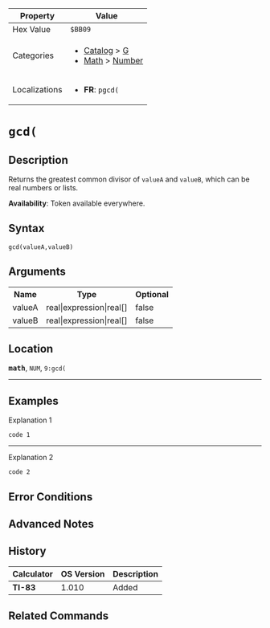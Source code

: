 | Property      | Value |
|---------------|-------|
| Hex Value     | `$BB09`|
| Categories    | <ul><li>[Catalog](<../categories/Catalog.md>) > [G](<../categories/Catalog.md#G>)</li><li>[Math](<../categories/Math.md>) > [Number](<../categories/Math.md#Number>)</li></ul> |
| Localizations | <ul><li><b>FR</b>: `pgcd(`</li></ul> |

# `gcd(`

## Description
Returns the greatest common divisor of `valueA` and `valueB`, which can be real numbers or lists.


<b>Availability</b>: Token available everywhere.

## Syntax
`gcd(valueA,valueB)`

## Arguments
<table>
<tr><th>Name</th><th>Type</th><th>Optional</th></tr>

<tr><td>valueA</td><td>real|expression|real[]</td><td>false</td></tr>

<tr><td>valueB</td><td>real|expression|real[]</td><td>false</td></tr>

</table>

## Location
<tt><kbd><b>math</b></kbd></tt>, `NUM`, `9:gcd(`
<hr>

## Examples

Explanation 1
```ti-basic
code 1
```
---
Explanation 2
```ti-basic
code 2
```

## Error Conditions


## Advanced Notes


## History
| Calculator | OS Version | Description |
|------------|------------|-------------|
| <b>TI-83</b> | 1.010 | Added

## Related Commands

    